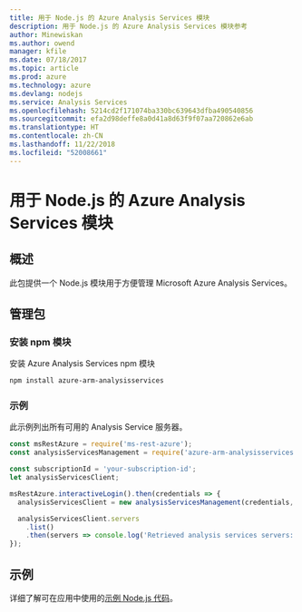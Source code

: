 ```yaml
---
title: 用于 Node.js 的 Azure Analysis Services 模块
description: 用于 Node.js 的 Azure Analysis Services 模块参考
author: Minewiskan
ms.author: owend
manager: kfile
ms.date: 07/18/2017
ms.topic: article
ms.prod: azure
ms.technology: azure
ms.devlang: nodejs
ms.service: Analysis Services
ms.openlocfilehash: 5214cd2f171074ba330bc639643dfba490540856
ms.sourcegitcommit: efa2d98deffe8a0d41a8d63f9f07aa720862e6ab
ms.translationtype: HT
ms.contentlocale: zh-CN
ms.lasthandoff: 11/22/2018
ms.locfileid: "52008661"
---
```

# <a name="azure-analysis-services-modules-for-nodejs"></a>用于 Node.js 的 Azure Analysis Services 模块

## <a name="overview"></a>概述
此包提供一个 Node.js 模块用于方便管理 Microsoft Azure Analysis Services。

## <a name="management-package"></a>管理包

### <a name="install-the-npm-module"></a>安装 npm 模块

安装 Azure Analysis Services npm 模块

```bash
npm install azure-arm-analysisservices
```

### <a name="example"></a>示例

此示例列出所有可用的 Analysis Service 服务器。

```javascript
const msRestAzure = require('ms-rest-azure');
const analysisServicesManagement = require('azure-arm-analysisservices');

const subscriptionId = 'your-subscription-id';
let analysisServicesClient;

msRestAzure.interactiveLogin().then(credentials => {
  analysisServicesClient = new analysisServicesManagement(credentials, subscriptionId);

  analysisServicesClient.servers
    .list()
    .then(servers => console.log('Retrieved analysis services servers: ', servers));
});
```

## <a name="samples"></a>示例

详细了解可在应用中使用的[示例 Node.js 代码](https://azure.microsoft.com/resources/samples/?platform=nodejs)。

